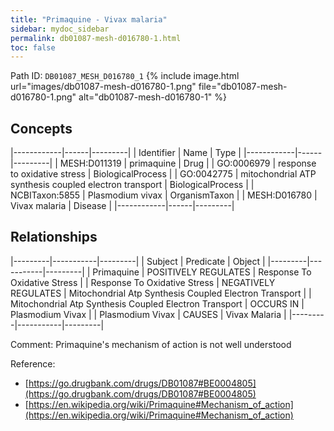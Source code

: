 ```yaml
---
title: "Primaquine - Vivax malaria"
sidebar: mydoc_sidebar
permalink: db01087-mesh-d016780-1.html
toc: false 
---
```



Path ID: `DB01087_MESH_D016780_1`
{% include image.html url="images/db01087-mesh-d016780-1.png" file="db01087-mesh-d016780-1.png" alt="db01087-mesh-d016780-1" %}

## Concepts

|------------|------|---------|
| Identifier | Name | Type    |
|------------|------|---------|
| MESH:D011319 | primaquine | Drug |
| GO:0006979 | response to oxidative stress | BiologicalProcess |
| GO:0042775 | mitochondrial ATP synthesis coupled electron transport | BiologicalProcess |
| NCBITaxon:5855 | Plasmodium vivax | OrganismTaxon |
| MESH:D016780 | Vivax malaria | Disease |
|------------|------|---------|

## Relationships

|---------|-----------|---------|
| Subject | Predicate | Object  |
|---------|-----------|---------|
| Primaquine | POSITIVELY REGULATES | Response To Oxidative Stress |
| Response To Oxidative Stress | NEGATIVELY REGULATES | Mitochondrial Atp Synthesis Coupled Electron Transport |
| Mitochondrial Atp Synthesis Coupled Electron Transport | OCCURS IN | Plasmodium Vivax |
| Plasmodium Vivax | CAUSES | Vivax Malaria |
|---------|-----------|---------|

Comment: Primaquine's mechanism of action is not well understood

Reference: 
  - [https://go.drugbank.com/drugs/DB01087#BE0004805](https://go.drugbank.com/drugs/DB01087#BE0004805)
  - [https://en.wikipedia.org/wiki/Primaquine#Mechanism_of_action](https://en.wikipedia.org/wiki/Primaquine#Mechanism_of_action)
